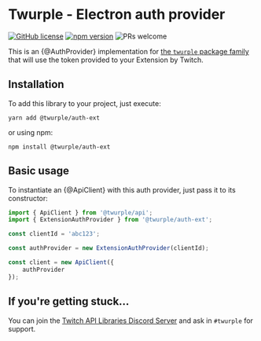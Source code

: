 # Twurple - Electron auth provider

[![GitHub license](https://img.shields.io/badge/license-MIT-blue.svg)](https://github.com/twurple/twurple/blob/main/LICENSE)
[![npm version](https://img.shields.io/npm/v/@twurple/auth-ext.svg?style=flat)](https://www.npmjs.com/package/@twurple/auth-ext)
![PRs welcome](https://img.shields.io/badge/PRs-welcome-brightgreen.svg)

This is an {@AuthProvider} implementation for [the `twurple` package family](https://github.com/twurple/twurple)
that will use the token provided to your Extension by Twitch.

## Installation

To add this library to your project, just execute:

	yarn add @twurple/auth-ext

or using npm:

	npm install @twurple/auth-ext

## Basic usage

To instantiate an {@ApiClient} with this auth provider, just pass it to its constructor:

```ts
import { ApiClient } from '@twurple/api';
import { ExtensionAuthProvider } from '@twurple/auth-ext';

const clientId = 'abc123';

const authProvider = new ExtensionAuthProvider(clientId);

const client = new ApiClient({
	authProvider
});
```

## If you're getting stuck...

You can join the [Twitch API Libraries Discord Server](https://discord.gg/b9ZqMfz) and ask in `#twurple` for support.
